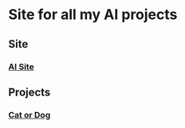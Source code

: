 # Site for all my AI projects

## Site
### [AI Site](https://stmihan.github.io/AI-App/)

## Projects

### [Cat or Dog](https://stmihan.github.io/AI-App/cats-and-dogs/)
